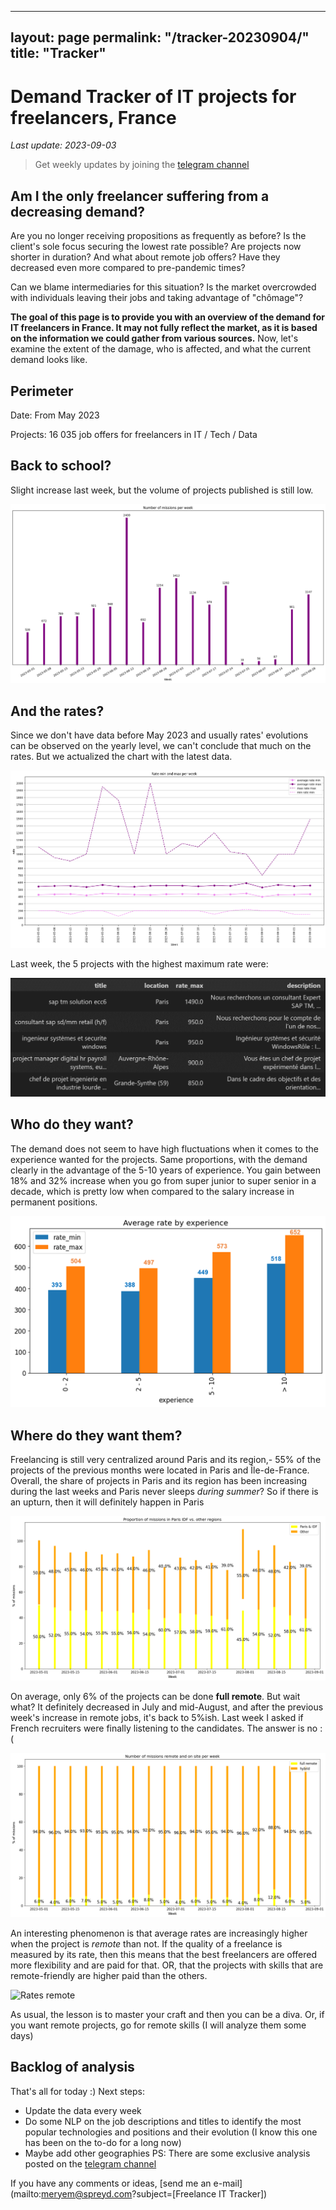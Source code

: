   ---
layout: page
permalink: "/tracker-20230904/"
title: "Tracker"
---
# Demand Tracker of IT projects for freelancers, France
*Last update: 2023-09-03*
> Get weekly updates by joining the [telegram
> channel](https://t.me/+3y9PJaF335UxYTg0)

## Am I the only freelancer suffering from a decreasing demand?

Are you no longer receiving propositions as frequently as before? 
Is the client's sole focus securing the lowest rate possible?
Are projects now shorter in duration?
And what about remote job offers? Have they decreased even more compared to pre-pandemic times? 

Can we blame intermediaries for this situation? 
Is the market overcrowded with individuals leaving their jobs and taking advantage of "chômage"?

**The goal of this page is to provide you with an overview of the demand for IT freelancers in France. It may not fully reflect the market, as it is based on the information we could gather from various sources.**
Now, let's examine the extent of the damage, who is affected, and what the current demand looks like.

## Perimeter
Date: From May 2023

Projects: 16 035 job offers for freelancers in IT / Tech / Data

## Back to school?
Slight increase last week, but the volume of projects published is still low.

![Number of projects posted per week](/nbmissions_week_20230904.png)

## And the rates?
Since we don't have data before May 2023 and usually rates' evolutions can be observed on the yearly level, we can't conclude that much on the rates. But we actualized the chart with the latest data.

![Rates' evolutions](/rates_week_20230904.png)

Last week, the 5 projects with the highest maximum rate were:

![Top 5 max rates](/top5ratemax_20230904.png)

## Who do they want?
The demand does not seem to have high fluctuations when it comes to the experience wanted for the projects.
Same proportions, with the demand clearly in the advantage of the 5-10 years of experience.
You gain between 18% and 32% increase when you go from super junior to super senior in a decade, which is pretty low when compared to the salary increase in permanent positions.

![Rates per experience](/rates_exp_20230821.png)

## Where do they want them?
Freelancing is still very centralized around Paris and its region,- 55% of the projects of the previous months were located in Paris and Île-de-France.
Overall, the share of projects in Paris and its region has been increasing during the last weeks and Paris never sleeps *during summer*?
So if there is an upturn, then it will definitely happen in Paris

![Demand per region](/parisidfvsothers_week_20230904.png)

On average, only 6% of the projects can be done **full remote**. But wait what? It definitely decreased in July and mid-August, and after the previous week's increase in remote jobs, it's back to 5%ish.
Last week I asked if French recruiters were finally listening to the candidates. The answer is no :(

![Demand per remote](/nbmissions_remote_20230904.png)

An interesting phenomenon is that average rates are increasingly higher when the project is *remote* than not. If the quality of a freelance is measured by its rate, then this means that the best freelancers are offered more flexibility and are paid for that.
OR, that the projects with skills that are remote-friendly are higher paid than the others. 

![Rates remote](/ratesremote_week_20230904)

As usual, the lesson is to master your craft and then you can be a diva. Or, if you want remote projects, go for remote skills (I will analyze them some days)



## Backlog of analysis
That's all for today :)
Next steps: 
- Update the data every week
- Do some NLP on the job descriptions and titles to identify the most popular technologies and positions and their evolution (I know this one has been on the to-do for a long now)
- Maybe add other geographies
PS: There are some exclusive analysis posted on the [telegram channel](https://t.me/+3y9PJaF335UxYTg0)

If you have any comments or ideas, [send me an e-mail](mailto:meryem@spreyd.com?subject=[Freelance IT Tracker])
